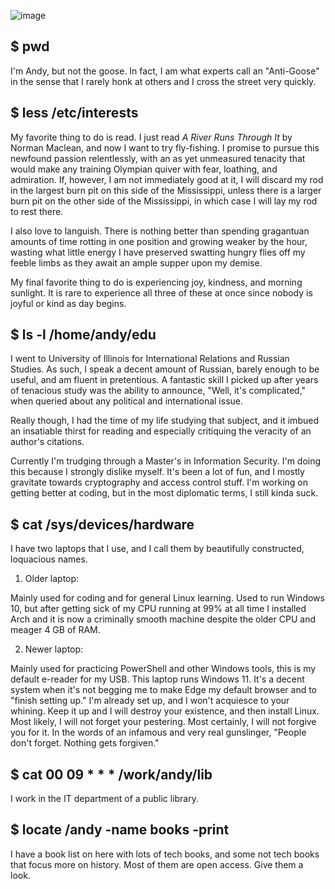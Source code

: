 ![image](https://github.com/andykeefe/andykeefe/assets/154836099/9b4a3281-ab05-495d-adee-8fa11e963334)

## $ pwd

I'm Andy, but not the goose. In fact, I am what experts call an "Anti-Goose" in the sense that I rarely honk at others and I cross the street very quickly. 

## $ less /etc/interests

My favorite thing to do is read. I just read _A River Runs Through It_ by Norman Maclean, and now I want to try fly-fishing. I promise to pursue this newfound passion relentlessly, with an as yet unmeasured tenacity that would make any training Olympian quiver with fear, loathing, and admiration. If, however, I am not immediately good at it, I will discard my rod in the largest burn pit on this side of the Mississippi, unless there is a larger burn pit on the other side of the Mississippi, in which case I will lay my rod to rest there. 

I also love to languish. There is nothing better than spending gragantuan amounts of time rotting in one position and growing weaker by the hour, wasting what little energy I have preserved swatting hungry flies off my feeble limbs as they await an ample supper upon my demise. 

My final favorite thing to do is experiencing joy, kindness, and morning sunlight. It is rare to experience all three of these at once since nobody is joyful or kind as day begins.

## $ ls -l /home/andy/edu

I went to University of Illinois for International Relations and Russian Studies. As such, I speak a decent amount of Russian, barely enough to be useful, and am fluent in pretentious. A fantastic skill I picked up after years of tenacious study was the ability to announce, "Well, it's complicated," when queried about any political and international issue. 

Really though, I had the time of my life studying that subject, and it imbued an insatiable thirst for reading and especially critiquing the veracity of an author's citations. 

Currently I'm trudging through a Master's in Information Security. I'm doing this because I strongly dislike myself. It's been a lot of fun, and I mostly gravitate towards cryptography and access control stuff. I'm working on getting better at coding, but in the most diplomatic terms, I still kinda suck.

## $ cat /sys/devices/hardware

I have two laptops that I use, and I call them by beautifully constructed, loquacious names. 

1. Older laptop:

Mainly used for coding and for general Linux learning. Used to run Windows 10, but after getting sick of my CPU running at 99% at all time I installed Arch and it is now a criminally smooth machine despite the older CPU and meager 4 GB of RAM.
     
2. Newer laptop:

Mainly used for practicing PowerShell and other Windows tools, this is my default e-reader for my USB. This laptop runs Windows 11. It's a decent system when it's not begging me to make Edge my default browser and to "finish setting up." I'm already set up, and I won't acquiesce to your whining. Keep it up and I will destroy your existence, and then install Linux. Most likely, I will not forget your pestering. Most certainly, I will not forgive you for it. In the words of an infamous and very real gunslinger, "People don't forget. Nothing gets forgiven."

## $ cat 00 09 * * * /work/andy/lib

I work in the IT department of a public library.

## $ locate /andy -name books -print

I have a book list on here with lots of tech books, and some not tech books that focus more on history. Most of them are open access. Give them a look.

<!---
andykeefe/andykeefe is a ✨ special ✨ repository because its `README.md` (this file) appears on your GitHub profile.
You can click the Preview link to take a look at your changes.
--->
